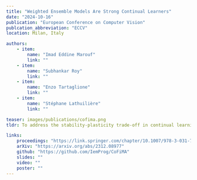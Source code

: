 ```yaml
---
title: "Weighted Ensemble Models Are Strong Continual Learners"
date: "2024-10-16"
publication: "European Conference on Computer Vision"
publcation_abbreviation: "ECCV"
location: Milan, Italy

authors:
    - item: 
        name: "Imad Eddine Marouf"
        link: ""
    - item: 
        name: "Subhankar Roy"
        link: ""
    - item: 
        name: "Enzo Tartaglione"
        link: ""
    - item:
        name: "Stéphane Lathuilière"
        link: ""    

teaser: images/publications/cofima.png
tldr: To address the stability-plasticity trade-off in continual learning, we propose to perform weight-ensembling of the model parameters of the current and previous tasks.

links:
    proceedings: "https://link.springer.com/chapter/10.1007/978-3-031-73209-6_18"
    arXiv: "https://arxiv.org/abs/2312.08977"
    github: "https://github.com/IemProg/CoFiMA"
    slides: ""
    video: ""
    poster: ""
---
```

